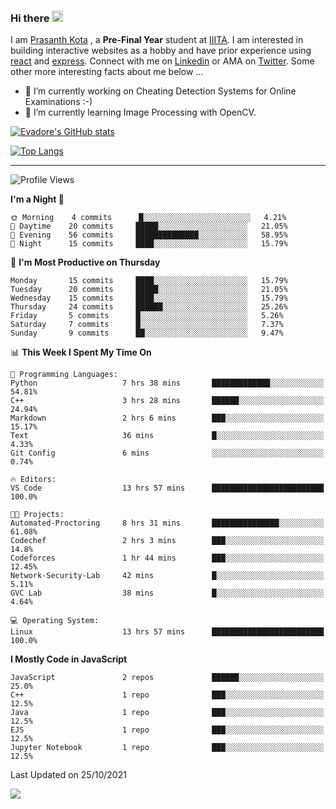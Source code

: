### Hi there <img src="https://media.giphy.com/media/hvRJCLFzcasrR4ia7z/giphy.gif" width="18">

I am [Prasanth Kota](https://github.com/Evadore) , a **Pre-Final Year** student at [IIITA](https://iiita.ac.in/). I am interested in building interactive websites as a hobby and have prior experience using [react](https://github.com/Evadore/MarsCamp) and [express](https://github.com/Evadore/TemperaturA). Connect with me on [Linkedin](https://www.linkedin.com/in/prasanthkota08/) or AMA on [Twitter](https://twitter.com/PK0TA). Some other more interesting facts about me below ...

- 🔭 I’m currently working on Cheating Detection Systems for Online Examinations :-)
- 🌱 I’m currently learning Image Processing with OpenCV.

[![Evadore's GitHub stats](https://github-readme-stats.vercel.app/api?username=Evadore&show_icons=true)](https://github.com/Evadore)

[![Top Langs](https://github-readme-stats.vercel.app/api/top-langs/?username=Evadore&langs_count=8&layout=compact)](https://github.com/Evadore)

<hr>

<!--START_SECTION:waka-->
![Profile Views](http://img.shields.io/badge/Profile%20Views-0-blue)

**I'm a Night 🦉** 

```text
🌞 Morning    4 commits      █░░░░░░░░░░░░░░░░░░░░░░░░   4.21% 
🌆 Daytime    20 commits     █████░░░░░░░░░░░░░░░░░░░░   21.05% 
🌃 Evening    56 commits     ██████████████░░░░░░░░░░░   58.95% 
🌙 Night      15 commits     ████░░░░░░░░░░░░░░░░░░░░░   15.79%

```
📅 **I'm Most Productive on Thursday** 

```text
Monday       15 commits     ████░░░░░░░░░░░░░░░░░░░░░   15.79% 
Tuesday      20 commits     █████░░░░░░░░░░░░░░░░░░░░   21.05% 
Wednesday    15 commits     ████░░░░░░░░░░░░░░░░░░░░░   15.79% 
Thursday     24 commits     ██████░░░░░░░░░░░░░░░░░░░   25.26% 
Friday       5 commits      █░░░░░░░░░░░░░░░░░░░░░░░░   5.26% 
Saturday     7 commits      █░░░░░░░░░░░░░░░░░░░░░░░░   7.37% 
Sunday       9 commits      ██░░░░░░░░░░░░░░░░░░░░░░░   9.47%

```


📊 **This Week I Spent My Time On** 

```text
💬 Programming Languages: 
Python                   7 hrs 38 mins       █████████████░░░░░░░░░░░░   54.81% 
C++                      3 hrs 28 mins       ██████░░░░░░░░░░░░░░░░░░░   24.94% 
Markdown                 2 hrs 6 mins        ███░░░░░░░░░░░░░░░░░░░░░░   15.17% 
Text                     36 mins             █░░░░░░░░░░░░░░░░░░░░░░░░   4.33% 
Git Config               6 mins              ░░░░░░░░░░░░░░░░░░░░░░░░░   0.74%

🔥 Editors: 
VS Code                  13 hrs 57 mins      █████████████████████████   100.0%

🐱‍💻 Projects: 
Automated-Proctoring     8 hrs 31 mins       ███████████████░░░░░░░░░░   61.08% 
Codechef                 2 hrs 3 mins        ███░░░░░░░░░░░░░░░░░░░░░░   14.8% 
Codeforces               1 hr 44 mins        ███░░░░░░░░░░░░░░░░░░░░░░   12.45% 
Network-Security-Lab     42 mins             █░░░░░░░░░░░░░░░░░░░░░░░░   5.11% 
GVC Lab                  38 mins             █░░░░░░░░░░░░░░░░░░░░░░░░   4.64%

💻 Operating System: 
Linux                    13 hrs 57 mins      █████████████████████████   100.0%

```

**I Mostly Code in JavaScript** 

```text
JavaScript               2 repos             ██████░░░░░░░░░░░░░░░░░░░   25.0% 
C++                      1 repo              ███░░░░░░░░░░░░░░░░░░░░░░   12.5% 
Java                     1 repo              ███░░░░░░░░░░░░░░░░░░░░░░   12.5% 
EJS                      1 repo              ███░░░░░░░░░░░░░░░░░░░░░░   12.5% 
Jupyter Notebook         1 repo              ███░░░░░░░░░░░░░░░░░░░░░░   12.5%

```



 Last Updated on 25/10/2021
<!--END_SECTION:waka-->

![](https://komarev.com/ghpvc/?username=Evadore)

<!--
**Evadore/Evadore** is a ✨ _special_ ✨ repository because its `README.md` (this file) appears on your GitHub profile.

Here are some ideas to get you started:

- 🔭 I’m currently working on ...
- 🌱 I’m currently learning ...
- 👯 I’m looking to collaborate on ...
- 🤔 I’m looking for help with ...
- 💬 Ask me about ...
- 📫 How to reach me: ...
- 😄 Pronouns: ...
- ⚡ Fun fact: ...
-->
